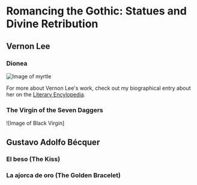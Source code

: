 # Romancing the Gothic: Statues and Divine Retribution
## Vernon Lee
### Dionea

![Image of myrtle](https://static.wikia.nocookie.net/greekmythology/images/a/a7/5db8fdba1ef8f21a8fa48c3d8d9a02dd.jpg)

For more about Vernon Lee's work, check out my biographical entry about her on the [Literary Encylopedia](https://www.literaryencyclopedia.com/php/speople.php?rec=true&UID=2677). 

### The Virgin of the Seven Daggers

![Image of Black Virgin]

## Gustavo Adolfo Bécquer
### El beso (The Kiss)

### La ajorca de oro (The Golden Bracelet)
